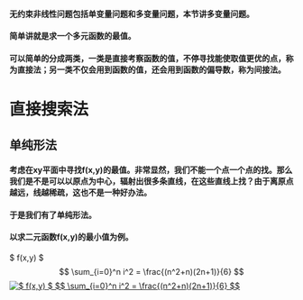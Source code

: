 #### 无约束非线性问题包括单变量问题和多变量问题，本节讲多变量问题。
#### 简单讲就是求一个多元函数的最值。
#### 可以简单的分成两类，一类是直接考察函数的值，不停寻找能使取值更优的点，称为直接法；另一类不仅会用到函数的值，还会用到函数的偏导数，称为间接法。

# 直接搜索法
## 单纯形法
#### 考虑在xy平面中寻找f(x,y)的最值。非常显然，我们不能一个点一个点的找。那么我们是不是可以以原点为中心，辐射出很多条直线，在这些直线上找？由于离原点越远，线越稀疏，这也不是一种好办法。
#### 于是我们有了单纯形法。
#### 以求二元函数f(x,y)的最小值为例。
$ f(x,y) $
$$
\sum_{i=0}^n i^2 = \frac{(n^2+n)(2n+1)}{6}
$$
<a href="https://www.codecogs.com/eqnedit.php?latex=$&space;f(x,y)&space;$&space;$$&space;\sum_{i=0}^n&space;i^2&space;=&space;\frac{(n^2&plus;n)(2n&plus;1)}{6}&space;$$" target="_blank"><img src="https://latex.codecogs.com/gif.latex?$&space;f(x,y)&space;$&space;$$&space;\sum_{i=0}^n&space;i^2&space;=&space;\frac{(n^2&plus;n)(2n&plus;1)}{6}&space;$$" title="$ f(x,y) $ $$ \sum_{i=0}^n i^2 = \frac{(n^2+n)(2n+1)}{6} $$" /></a>
